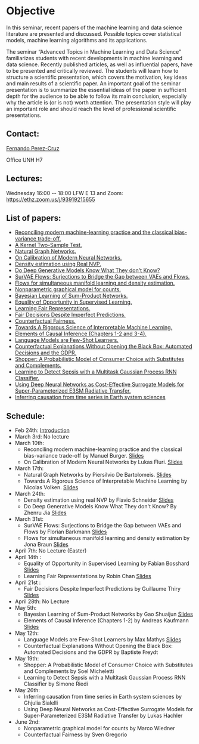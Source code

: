 # Objective

In this seminar, recent papers of the machine learning and data science literature are presented and discussed. Possible topics cover statistical models, machine learning algorithms and its applications.

The seminar “Advanced Topics in Machine Learning and Data Science” familiarizes students with recent developments in machine learning and data science. Recently published articles, as well as influential papers, have to be presented and critically reviewed. The students will learn how to structure a scientific presentation, which covers the motivation, key ideas and main results of a scientific paper. An important goal of the seminar presentation is to summarize the essential ideas of the paper in sufficient depth for the audience to be able to follow its main conclusion, especially why the article is (or is not) worth attention. The presentation style will play an important role and should reach the level of professional scientific presentations.

## Contact:

[Fernando Perez-Cruz](mailto:fernando.perezcruz@sdsc.ethz.ch)

Office UNH H7

## Lectures:

Wednesday 16:00 -- 18:00     LFW  E 13 and Zoom: https://ethz.zoom.us/j/93919215655

## List of papers:

*   [Reconciling modern machine-learning practice and the classical bias-variance trade-off.](https://www.pnas.org/content/116/32/15849)
*   [A Kernel Two-Sample Test.](https://www.jmlr.org/papers/volume13/gretton12a/gretton12a.pdf)
*   [Natural Graph Networks.](https://papers.nips.cc/paper/2020/hash/2517756c5a9be6ac007fe9bb7fb92611-Abstract.html)
*   [On Calibration of Modern Neural Networks.](https://arxiv.org/pdf/1706.04599.pdf)
*   [Density estimation using Real NVP.](https://arxiv.org/abs/1605.08803)
*   [Do Deep Generative Models Know What They don't Know?](https://arxiv.org/pdf/1810.09136.pdf)
*   [SurVAE Flows: Surjections to Bridge the Gap between VAEs and Flows.](https://papers.nips.cc/paper/2020/hash/9578a63fbe545bd82cc5bbe749636af1-Abstract.html)
*   [Flows for simultaneous manifold learning and density estimation.](https://papers.nips.cc/paper/2020/hash/051928341be67dcba03f0e04104d9047-Abstract.html)
*   [Nonparametric graphical model for counts.](https://jmlr.org/papers/v21/19-362.html)
*   [Bayesian Learning of Sum-Product Networks.](https://proceedings.neurips.cc/paper/2019/hash/5421e013565f7f1afa0cfe8ad87a99ab-Abstract.html)
*   [Equality of Opportunity in Supervised Learning.](https://arxiv.org/abs/1610.02413)
*   [Learning Fair Representations.](http://proceedings.mlr.press/v28/zemel13.html?version=meter+at+null&module=meter-Links&pgtype=article&contentId=&mediaId=&referrer=&priority=true&action=click&contentCollection=meter-links-click)
*   [Fair Decisions Despite Imperfect Predictions.](http://proceedings.mlr.press/v108/kilbertus20a.html)
*   [Counterfactual Fairness.](https://papers.nips.cc/paper/2017/hash/a486cd07e4ac3d270571622f4f316ec5-Abstract.html )
*   [Towards A Rigorous Science of Interpretable Machine Learning.](https://arxiv.org/abs/1702.08608)
*   [Elements of Causal Inference (Chapters 1-2 and 3-4).](https://mitpress.mit.edu/books/elements-causal-inference)
*   [Language Models are Few-Shot Learners.](https://arxiv.org/pdf/2005.14165.pdf)
*   [Counterfactual Explanations Without Opening the Black Box: Automated Decisions and the GDPR.](https://papers.ssrn.com/sol3/papers.cfm?abstract_id=3063289)
*   [Shopper: A Probabilistic Model of Consumer Choice with Substitutes and Complements.](http://www.cs.columbia.edu/~blei/papers/RuizAtheyBlei2020.pdf)
*   [Learning to Detect Sepsis with a Multitask Gaussian Process RNN Classifier.](http://proceedings.mlr.press/v70/futoma17a.html)
*   [Using Deep Neural Networks as Cost-Effective Surrogate Models for Super-Parameterized E3SM Radiative Transfer.](https://agupubs.onlinelibrary.wiley.com/doi/epdf/10.1029/2018GL081646)
*   [Inferring causation from time series in Earth system sciences](https://www.nature.com/articles/s41467-019-10105-3)

## Schedule:

- Feb 24th: [Introduction](ATMLDS.pdf)
- March 3rd: No lecture
- March 10th:
  - Reconciling modern machine-learning practice and the classical bias-variance trade-off by Manuel Burger. [Slides](Burger.pdf)
  - On Calibration of Modern Neural Networks by Lukas Fluri. [Slides](Fluri.pdf)
- March 17th:
  - Natural Graph Networks by Piersilvio De Bartolomeis. [Slides](Bartolomeis.pdf)
  - Towards A Rigorous Science of Interpretable Machine Learning by Nicolas Volken. [Slides](Volken.pdf)
- March 24th:
  - Density estimation using real NVP by Flavio Schneider [Slides](Schneider.pdf)
  - Do Deep Generative Models Know What They don't Know? By Zhenru Jia [Slides](Jia.pdf)
- March 31st: 
  - SurVAE Flows: Surjections to Bridge the Gap between VAEs and Flows by Florian Barkmann [Slides](Barkmann.pdf)
  - Flows for simultaneous manifold learning and density estimation by Jona Braun [Slides](Braun.pdf)
- April 7th: No Lecture (Easter)
- April 14th :
  - Equality of Opportunity in Supervised Learning by Fabian Bosshard [Slides](Bosshard.pdf)
  - Learning Fair Representations by Robin Chan [Slides](Chan.pdf)
- April 21st :
  - Fair Decisions Despite Imperfect Predictions by Guillaume Thiry [Slides](Thiry.pdf)
- April 28th: No Lecture
- May 5th:
  - Bayesian Learning of Sum-Product Networks by Gao Shuaijun [Slides](Gao.pdf)
  - Elements of Causal Inference (Chapters 1-2) by Andreas Kaufmann [Slides](Kaufmann.pdf)
- May 12th:
  - Language Models are Few-Shot Learners by Max Mathys [Slides](Mathys.pdf)
  - Counterfactual Explanations Without Opening the Black Box: Automated Decisions and the GDPR by Baptiste Freydt
- May 19th:
  - Shopper: A Probabilistic Model of Consumer Choice with Substitutes and Complements by Soel Micheletti
  - Learning to Detect Sepsis with a Multitask Gaussian Process RNN Classifier by Simone Riedi
- May 26th:
  - Inferring causation from time series in Earth system sciences by Ghjulia Sialelli
  - Using Deep Neural Networks as Cost-Effective Surrogate Models for Super-Parameterized E3SM Radiative Transfer by Lukas Hachler
- June 2nd:
  - Nonparametric graphical model for counts by Marco Wiedner
  - Counterfactual Fairness by Sven Gregorio
